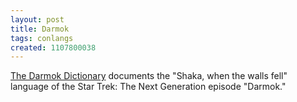 ```yaml
---
layout: post
title: Darmok
tags: conlangs
created: 1107800038
---
```

<!-- links checked 31-Jan-2015 -->

[The Darmok Dictionary](https://web.archive.org/web/20090426010545/http://rec.horus.at/trek/lists/darmok.html) documents the "Shaka, when the walls fell" language of the Star Trek: The Next Generation episode "Darmok."

